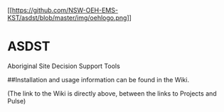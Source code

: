 [[https://github.com/NSW-OEH-EMS-KST/asdst/blob/master/img/oehlogo.png]]

# ASDST
Aboriginal Site Decision Support Tools

##Installation and usage information can be found in the Wiki. 

(The link to the Wiki is directly above, between the links to Projects and Pulse)
